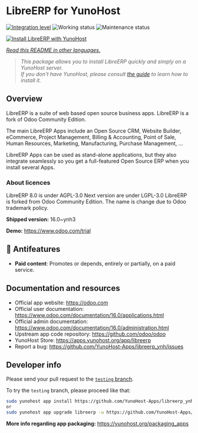 <!--
N.B.: This README was automatically generated by <https://github.com/YunoHost/apps/tree/master/tools/readme_generator>
It shall NOT be edited by hand.
-->

# LibreERP for YunoHost

[![Integration level](https://dash.yunohost.org/integration/libreerp.svg)](https://dash.yunohost.org/appci/app/libreerp) ![Working status](https://ci-apps.yunohost.org/ci/badges/libreerp.status.svg) ![Maintenance status](https://ci-apps.yunohost.org/ci/badges/libreerp.maintain.svg)

[![Install LibreERP with YunoHost](https://install-app.yunohost.org/install-with-yunohost.svg)](https://install-app.yunohost.org/?app=libreerp)

*[Read this README in other languages.](./ALL_README.md)*

> *This package allows you to install LibreERP quickly and simply on a YunoHost server.*  
> *If you don't have YunoHost, please consult [the guide](https://yunohost.org/install) to learn how to install it.*

## Overview

LibreERP is a suite of web based open source business apps. LibreERP is a fork of Odoo Community Edition.

The main LibreERP Apps include an Open Source CRM, Website Builder, eCommerce, Project Management, Billing &amp; Accounting, Point of Sale, Human Resources, Marketing, Manufacturing, Purchase Management, ...

LibreERP Apps can be used as stand-alone applications, but they also integrate seamlessly so you get a full-featured Open Source ERP when you install several Apps.

### About licences
LibreERP 8.0 is under AGPL-3.0
Next version are under LGPL-3.0
LibreERP is forked from Odoo Community Edition. The name is change due to Odoo trademark policy.


**Shipped version:** 16.0~ynh3

**Demo:** <https://www.odoo.com/trial>
## :red_circle: Antifeatures

- **Paid content**: Promotes or depends, entirely or partially, on a paid service.

## Documentation and resources

- Official app website: <https://odoo.com>
- Official user documentation: <https://www.odoo.com/documentation/16.0/applications.html>
- Official admin documentation: <https://www.odoo.com/documentation/16.0/administration.html>
- Upstream app code repository: <https://github.com/odoo/odoo>
- YunoHost Store: <https://apps.yunohost.org/app/libreerp>
- Report a bug: <https://github.com/YunoHost-Apps/libreerp_ynh/issues>

## Developer info

Please send your pull request to the [`testing` branch](https://github.com/YunoHost-Apps/libreerp_ynh/tree/testing).

To try the `testing` branch, please proceed like that:

```bash
sudo yunohost app install https://github.com/YunoHost-Apps/libreerp_ynh/tree/testing --debug
or
sudo yunohost app upgrade libreerp -u https://github.com/YunoHost-Apps/libreerp_ynh/tree/testing --debug
```

**More info regarding app packaging:** <https://yunohost.org/packaging_apps>
